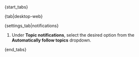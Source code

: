 {start_tabs}

{tab|desktop-web}

{settings_tab|notifications}

1. Under **Topic notifications**, select the desired option from the
   **Automatically follow topics** dropdown.

{end_tabs}

